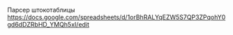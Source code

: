 Парсер штокотаблицы https://docs.google.com/spreadsheets/d/1orBhRALYqEZW5S7QP3ZPqohY0gd6dDZRbHD_YMQh5xI/edit
